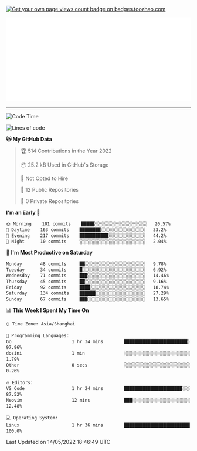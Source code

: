 <p align="left">  
<a href="https://badges.toozhao.com/stats/01FQP76TP6ZBNKKYXKKWX9BGJ8"><img src="https://badges.toozhao.com/badges/01FQP76TP6ZBNKKYXKKWX9BGJ8/blue.svg" alt="Get your own page views count badge on badges.toozhao.com" /></a>
</p>

<p align="right">
<a href="#!"><img src="./calendar.svg" ></a>
</p>

---

<!--START_SECTION:waka-->
![Code Time](http://img.shields.io/badge/Code%20Time-917%20hrs%209%20mins-blue)

![Lines of code](https://img.shields.io/badge/From%20Hello%20World%20I%27ve%20Written-37%20Thousand%20lines%20of%20code-blue)

**🐱 My GitHub Data** 

> 🏆 514 Contributions in the Year 2022
 > 
> 📦 25.2 kB Used in GitHub's Storage 
 > 
> 🚫 Not Opted to Hire
 > 
> 📜 12 Public Repositories 
 > 
> 🔑 0 Private Repositories  
 > 
**I'm an Early 🐤** 

```text
🌞 Morning    101 commits    █████░░░░░░░░░░░░░░░░░░░░   20.57% 
🌆 Daytime    163 commits    ████████░░░░░░░░░░░░░░░░░   33.2% 
🌃 Evening    217 commits    ███████████░░░░░░░░░░░░░░   44.2% 
🌙 Night      10 commits     ░░░░░░░░░░░░░░░░░░░░░░░░░   2.04%

```
📅 **I'm Most Productive on Saturday** 

```text
Monday       48 commits     ██░░░░░░░░░░░░░░░░░░░░░░░   9.78% 
Tuesday      34 commits     █░░░░░░░░░░░░░░░░░░░░░░░░   6.92% 
Wednesday    71 commits     ███░░░░░░░░░░░░░░░░░░░░░░   14.46% 
Thursday     45 commits     ██░░░░░░░░░░░░░░░░░░░░░░░   9.16% 
Friday       92 commits     ████░░░░░░░░░░░░░░░░░░░░░   18.74% 
Saturday     134 commits    ██████░░░░░░░░░░░░░░░░░░░   27.29% 
Sunday       67 commits     ███░░░░░░░░░░░░░░░░░░░░░░   13.65%

```


📊 **This Week I Spent My Time On** 

```text
⌚︎ Time Zone: Asia/Shanghai

💬 Programming Languages: 
Go                       1 hr 34 mins        ████████████████████████░   97.96% 
dosini                   1 min               ░░░░░░░░░░░░░░░░░░░░░░░░░   1.79% 
Other                    0 secs              ░░░░░░░░░░░░░░░░░░░░░░░░░   0.26%

🔥 Editors: 
VS Code                  1 hr 24 mins        ██████████████████████░░░   87.52% 
Neovim                   12 mins             ███░░░░░░░░░░░░░░░░░░░░░░   12.48%

💻 Operating System: 
Linux                    1 hr 36 mins        █████████████████████████   100.0%

```


 Last Updated on 14/05/2022 18:46:49 UTC
<!--END_SECTION:waka-->
